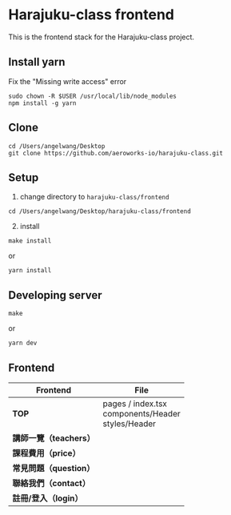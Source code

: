 # Harajuku-class frontend
This is the frontend stack for the Harajuku-class project.


## Install yarn
Fix the "Missing write access" error
```
sudo chown -R $USER /usr/local/lib/node_modules
npm install -g yarn
```


## Clone

```
cd /Users/angelwang/Desktop
git clone https://github.com/aeroworks-io/harajuku-class.git
```


## Setup
1. change directory to ```harajuku-class/frontend```
```
cd /Users/angelwang/Desktop/harajuku-class/frontend
```
2. install
```
make install
``` 
or 
```
yarn install
```


## Developing server

```shell
make
```
or
```shell
yarn dev
```


## Frontend


|Frontend|File|
|---|---|
|**TOP**|pages / index.tsx <br/>components/Header <br/>styles/Header|
|**講師一覽（teachers）**| |
|**課程費用（price）**| |
|**常見問題（question）**| |
|**聯絡我們（contact）**| |
|**註冊/登入（login）**| |



